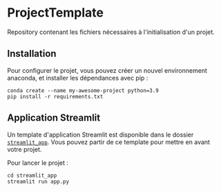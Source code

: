 # ProjectTemplate

Repository contenant les fichiers nécessaires à l'initialisation d'un projet.

## Installation

Pour configurer le projet, vous pouvez créer un nouvel environnement anaconda, et installer les dépendances avec pip :

```shell
conda create --name my-awesome-project python=3.9
pip install -r requirements.txt
```

## Application Streamlit

Un template d'application Streamlit est disponible dans le dossier [`streamlit_app`](streamlit_app). Vous pouvez partir de ce template pour mettre en avant votre projet.

Pour lancer le projet :

```shell
cd streamlit_app
streamlit run app.py
```
